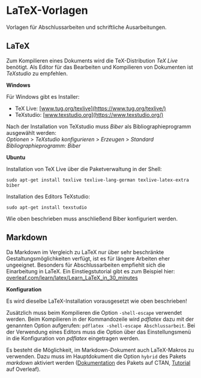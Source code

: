 # LaTeX-Vorlagen

Vorlagen für Abschlussarbeiten und schriftliche Ausarbeitungen.

## LaTeX

Zum Kompilieren eines Dokuments wird die TeX-Distribution *TeX Live* benötigt. Als Editor für das Bearbeiten und Kompilieren von Dokumenten ist *TeXstudio* zu empfehlen.

**Windows**

Für Windows gibt es Installer:

- TeX Live: [www.tug.org/texlive](https://www.tug.org/texlive/)
- TeXstudio: [www.texstudio.org](https://www.texstudio.org/)

Nach der Installation von TeXstudio muss *Biber* als Bibliographieprogramm ausgewählt werden:  
*Optionen* > *TeXstudio konfigurieren* > *Erzeugen* > *Standard Bibliographieprogramm: Biber*

**Ubuntu**

Installation von TeX Live über die Paketverwaltung in der Shell:

    sudo apt-get install texlive texlive-lang-german texlive-latex-extra biber

Installation des Editors TeXstudio:

    sudo apt-get install texstudio

Wie oben beschrieben muss anschließend Biber konfiguriert werden.

## Markdown

Da Markdown im Vergleich zu LaTeX nur über sehr beschränkte Gestaltungsmöglichkeiten verfügt, ist es für längere Arbeiten eher ungeeignet. Besonders für Abschlussarbeiten empfiehlt sich die Einarbeitung in LaTeX. Ein Einstiegstutorial gibt es zum Beispiel hier: [overleaf.com/learn/latex/Learn_LaTeX_in_30_minutes](https://www.overleaf.com/learn/latex/Learn_LaTeX_in_30_minutes)

**Konfiguration**

Es wird dieselbe LaTeX-Installation vorausgesetzt wie oben beschrieben!

Zusätzlich muss beim Kompilieren die Option `-shell-escape` verwendet werden. Beim Kompilieren in der Kommandozeile wird *pdflatex* dazu mit der genannten Option aufgerufen: `pdflatex -shell-escape Abschlussarbeit`. Bei der Verwendung eines Editors muss die Option über das Einstellungsmenü in die Konfiguration von *pdflatex* eingetragen werden.

Es besteht die Möglichkeit, im Markdown-Dokument auch LaTeX-Makros zu verwenden. Dazu muss im Hauptdokument die Option `hybrid` des Pakets *markdown* aktiviert werden ([Dokumentation](https://www.ctan.org/pkg/markdown) des Pakets auf CTAN, [Tutorial](https://www.overleaf.com/learn/how-to/Writing_Markdown_in_LaTeX_Documents) auf Overleaf).
